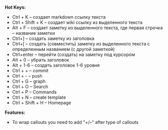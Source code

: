 **Hot Keys:**
- Ctrl + K – создает markdown ссылку текста
- Ctrl + Shift + K – создает wiki ссылку из выделенного текста
- Alt + F – создает заметку из выделенного текста, где первая строчка – название заметки
- Сtrl+] – создать заметку из заголовка
- Сtrl+[ – создать (совместить) заметку из выделенного текста с определенным названием (с другой заметкой)
- Сtrl+enter – перейти (создать) на заметку под курсором
- Alt + 0 – убрать заголовок
- Alt + 1-6 – создать заголовок 1-6 уровня
- Ctrl + + – commit
- Ctrl + - – push
- Ctrl + G – graph
- Ctrl + O – Search
- Ctrl + P – Commands
- Ctrl + N – create template
- Ctrl + Shift + H – Homepage

**Features:**
- To wrap callouts you need to add "+/–" after type of callouts